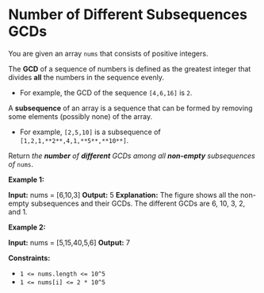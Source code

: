# Number of Different Subsequences GCDs

You are given an array `nums` that consists of positive integers.

The **GCD** of a sequence of numbers is defined as the greatest integer that divides **all** the numbers in the sequence evenly.

* For example, the GCD of the sequence `[4,6,16]` is `2`.

A **subsequence** of an array is a sequence that can be formed by removing some elements (possibly none) of the array.

* For example, `[2,5,10]` is a subsequence of `[1,2,1,**2**,4,1,**5**,**10**]`.

Return _the **number** of **different** GCDs among all **non-empty** subsequences of_ `nums`.

**Example 1:**

**Input:** nums = \[6,10,3\]
**Output:** 5
**Explanation:** The figure shows all the non-empty subsequences and their GCDs.
The different GCDs are 6, 10, 3, 2, and 1.

**Example 2:**

**Input:** nums = \[5,15,40,5,6\]
**Output:** 7

**Constraints:**

* `1 <= nums.length <= 10^5`
* `1 <= nums[i] <= 2 * 10^5`
